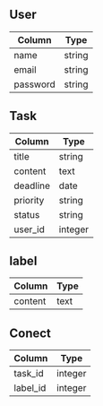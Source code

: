 User
--
| Column   | Type   |
| -------- | ------ |
| name     | string |
| email    | string |
| password | string |

Task
--
| Column   | Type    |
| -------- | ------- |
| title    | string  |
| content  | text    |
| deadline | date    |
| priority | string  |
| status   | string  |
| user_id  | integer |

label
--
| Column  | Type |
| ------- | ---- |
| content | text |

Conect
--
| Column   | Type    |
| -------- | ------- |
| task_id  | integer |
| label_id | integer |
